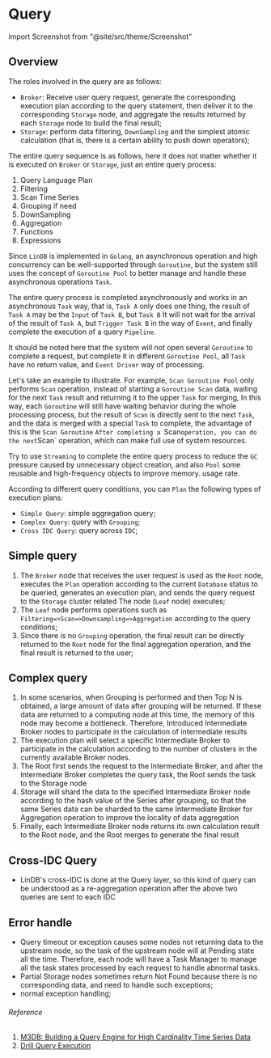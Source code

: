 # Query

import Screenshot from "@site/src/theme/Screenshot"

## Overview

The roles involved in the query are as follows:
- `Broker`: Receive user query request, generate the corresponding execution plan according to the query statement, then deliver it to the corresponding `Storage` node, and aggregate the results returned by each `Storage` node to build the final result;
- `Storage`: perform data filtering, `DownSampling` and the simplest atomic calculation (that is, there is a certain ability to push down operators);

The entire query sequence is as follows, here it does not matter whether it is executed on `Broker` or `Storage`, just an entire query process:
1. Query Language Plan
2. Filtering
3. Scan Time Series
4. Grouping if need
5. DownSampling
6. Aggregation
7. Functions
8. Expressions

Since `LinDB` is implemented in `Golang`, an asynchronous operation and high concurrency can be well-supported through `Goroutine`, but the system still uses the concept of `Goroutine Pool` to better manage and handle these asynchronous operations `Task`.

The entire query process is completed asynchronously and works in an asynchronous `Task` way, that is, `Task A` only does one thing, the result of `Task A` may be the `Input` of `Task B`, but `Task B` It will not wait for the arrival of the result of `Task A`, but `Trigger Task B` in the way of `Event`, and finally complete the execution of a query `Pipeline`.

It should be noted here that the system will not open several `Goroutine` to complete a request, but complete it in different `Goroutine Pool`, all `Task` have no return value, and `Event Driver` way of processing.

Let's take an example to illustrate. For example, `Scan Goroutine Pool` only performs `Scan` operation, instead of starting a `Goroutine Scan` data, waiting for the next `Task` result and returning it to the upper `Task` for merging, In this way, each `Goroutine` will still have waiting behavior during the whole processing process, but the result of `Scan` is directly sent to the next `Task`, and the data is merged with a special `Task` to complete, the advantage of this is the `Scan Goroutine` `After completing a `Scan` operation, you can do the next `Scan` operation, which can make full use of system resources.

Try to use `Streaming` to complete the entire query process to reduce the `GC` pressure caused by unnecessary object creation, and also `Pool` some reusable and high-frequency objects to improve memory. usage rate.

According to different query conditions, you can `Plan` the following types of execution plans:
- `Simple Query`: simple aggregation query;
- `Complex Query`: query with `Grouping`;
- `Cross IDC Query`: query across `IDC`;

## Simple query

<Screenshot
  alt="simple query"
  title="Simple Query"
  src="/img/lindb/design/simple_query.png"
/>

1. The `Broker` node that receives the user request is used as the `Root` node, executes the `Plan` operation according to the current `Database` status to be queried, generates an execution plan, and sends the query request to the `Storage` cluster related The node (`Leaf` node) executes;
2. The `Leaf` node performs operations such as `Filtering=>Scan=>Downsampling=>Aggregation` according to the query conditions;
3. Since there is no `Grouping` operation, the final result can be directly returned to the `Root` node for the final aggregation operation, and the final result is returned to the user;

## Complex query

<Screenshot
  alt="complex query"
  title="Complex Query"
  src="/img/lindb/design/complex_query.png"
/>

1. In some scenarios, when Grouping is performed and then Top N is obtained, a large amount of data after grouping will be returned. If these data are returned to a computing node at this time, the memory of this node may become a bottleneck. Therefore, Introduced Intermediate Broker nodes to participate in the calculation of intermediate results
2. The execution plan will select a specific Intermediate Broker to participate in the calculation according to the number of clusters in the currently available Broker nodes.
3. The Root first sends the request to the Intermediate Broker, and after the Intermediate Broker completes the query task, the Root sends the task to the Storage node
4. Storage will shard the data to the specified Intermediate Broker node according to the hash value of the Series after grouping, so that the same Series data can be sharded to the same Intermediate Broker for Aggregation operation to improve the locality of data aggregation
5. Finally, each Intermediate Broker node returns its own calculation result to the Root node, and the Root merges to generate the final result

## Cross-IDC Query

<Screenshot
  alt="cross idc query"
  title="Cross-IDC Query"
  src="/img/lindb/design/cross_idc_query.png"
/>

- LinDB's cross-IDC is done at the Query layer, so this kind of query can be understood as a re-aggregation operation after the above two queries are sent to each IDC

## Error handle

- Query timeout or exception causes some nodes not returning data to the upstream node, so the task of the upstream node will at Pending state all the time. Therefore, each node will have a Task Manager to manage all the task states processed by each request to handle abnormal tasks.
- Partial Storage nodes sometimes return Not Found because there is no corresponding data, and need to handle such exceptions;
- normal exception handling;

###### Reference

1. [M3DB: Building a Query Engine for High Cardinality Time Series Data](https://eng.uber.com/billion-data-point-challenge/)
2. [Drill Query Execution](https://drill.apache.org/docs/drill-query-execution/)

